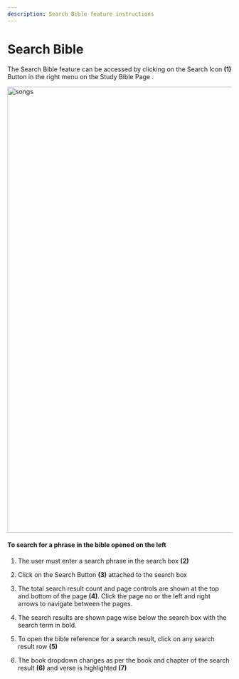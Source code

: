 ```yaml
---
description: Search Bible feature instructions
---
```


# Search Bible

The Search Bible feature can be accessed by clicking on the Search Icon **(1)** Button in the right menu on the Study Bible Page .

<img src="/img/assets/searchBible.png"  width="1000px" alt="songs"/>

#### To search for a phrase in the bible opened on the left

1. The user must enter a search phrase in the search box **(2)**

2. Click on the Search Button **(3)** attached to the search box

3. The total search result count and page controls are shown at the top and bottom of the page **(4)**. Click the page no or the left and right arrows to navigate between the pages.

4. The search results are shown page wise below the search box with the search term in bold.

5. To open the bible reference for a search result, click on any search result row **(5)**

6. The book dropdown changes as per the book and chapter of the search result **(6)** and verse is highlighted **(7)**
